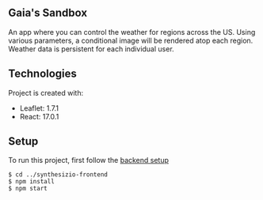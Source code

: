 ## Gaia's Sandbox
An app where you can control the weather for regions across the US. Using various parameters, a conditional image will be rendered atop each region.
Weather data is persistent for each individual user.

## Technologies
Project is created with:
* Leaflet: 1.7.1
* React: 17.0.1
	
## Setup
To run this project, first follow the [backend setup](https://github.com/bstizzle/gaias-sandbox-backend)

```
$ cd ../synthesizio-frontend
$ npm install
$ npm start
```